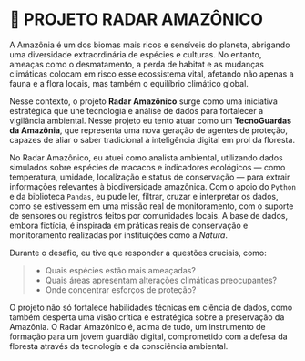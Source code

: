 # 🌳 PROJETO RADAR AMAZÔNICO

A Amazônia é um dos biomas mais ricos e sensíveis do planeta, abrigando uma diversidade extraordinária de espécies e culturas. No entanto, ameaças como o desmatamento, a perda de habitat e as mudanças climáticas colocam em risco esse ecossistema vital, afetando não apenas a fauna e a flora locais, mas também o equilíbrio climático global.

Nesse contexto, o projeto **Radar Amazônico** surge como uma iniciativa estratégica que une tecnologia e análise de dados para fortalecer a vigilância ambiental. Nesse projeto eu tento atuar como um **TecnoGuardas da Amazônia**, que representa uma nova geração de agentes de proteção, capazes de aliar o saber tradicional à inteligência digital em prol da floresta.

No Radar Amazônico, eu atuei como analista ambiental, utilizando dados simulados sobre espécies de macacos e indicadores ecológicos — como temperatura, umidade, localização e status de conservação — para extrair informações relevantes à biodiversidade amazônica. Com o apoio do `Python` e da biblioteca `Pandas`, eu pude ler, filtrar, cruzar e interpretar os dados, como se estivessem em uma missão real de monitoramento, com o suporte de sensores ou registros feitos por comunidades locais. A base de dados, embora fictícia, é inspirada em práticas reais de conservação e monitoramento realizadas por instituições como a *Natura*.

Durante o desafio, eu tive que responder a questões cruciais, como:

> - Quais espécies estão mais ameaçadas?
> - Quais áreas apresentam alterações climáticas preocupantes?
> - Onde concentrar esforços de proteção?

O projeto não só fortalece habilidades técnicas em ciência de dados, como também desperta uma visão crítica e estratégica sobre a preservação da Amazônia. O Radar Amazônico é, acima de tudo, um instrumento de formação para um jovem guardião digital, comprometido com a defesa da floresta através da tecnologia e da consciência ambiental.